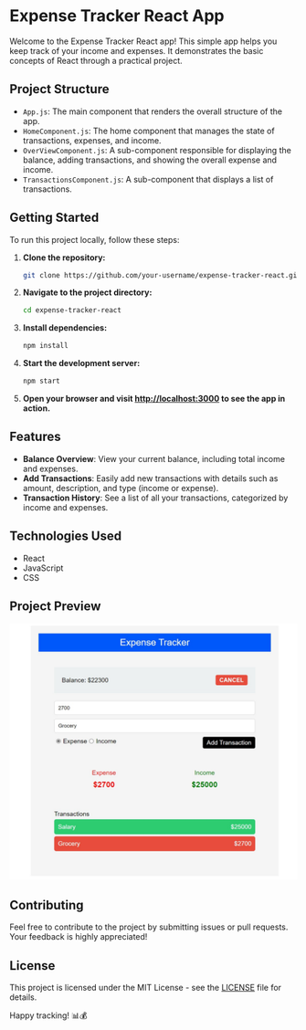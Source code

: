 # Expense Tracker React App

Welcome to the Expense Tracker React app! This simple app helps you keep track of your income and expenses. It demonstrates the basic concepts of React through a practical project.

## Project Structure

-   `App.js`: The main component that renders the overall structure of the app.
-   `HomeComponent.js`: The home component that manages the state of transactions, expenses, and income.
-   `OverViewComponent.js`: A sub-component responsible for displaying the balance, adding transactions, and showing the overall expense and income.
-   `TransactionsComponent.js`: A sub-component that displays a list of transactions.

## Getting Started

To run this project locally, follow these steps:

1. **Clone the repository:**

    ```bash
    git clone https://github.com/your-username/expense-tracker-react.git
    ```

2. **Navigate to the project directory:**

    ```bash
    cd expense-tracker-react
    ```

3. **Install dependencies:**

    ```bash
    npm install
    ```

4. **Start the development server:**

    ```bash
    npm start
    ```

5. **Open your browser and visit [http://localhost:3000](http://localhost:3000) to see the app in action.**

## Features

-   **Balance Overview**: View your current balance, including total income and expenses.
-   **Add Transactions**: Easily add new transactions with details such as amount, description, and type (income or expense).
-   **Transaction History**: See a list of all your transactions, categorized by income and expenses.

## Technologies Used

-   React
-   JavaScript
-   CSS

## Project Preview

![Expense Tracker App](preview/img1.jpeg)

## Contributing

Feel free to contribute to the project by submitting issues or pull requests. Your feedback is highly appreciated!

## License

This project is licensed under the MIT License - see the [LICENSE](LICENSE) file for details.

Happy tracking! 📊💰
